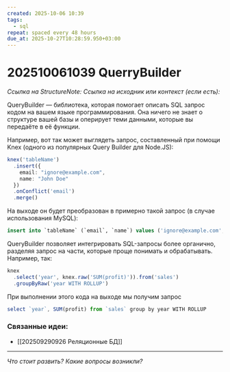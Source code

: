 ```yaml
---
created: 2025-10-06 10:39
tags:
  - sql
repeat: spaced every 48 hours
due_at: 2025-10-27T10:28:59.950+03:00
---
```

# 202510061039 QuerryBuilder

*Ссылка на StructureNote:*
*Ссылка на исходник или контекст (если есть):*

QueryBuilder — библиотека, которая помогает описать SQL запрос кодом на вашем языке программирования. Она ничего не знает о структуре вашей базы и оперирует теми данными, которые вы передаёте в её функции.

Например, вот так может выглядеть запрос, составленный при помощи Knex (одного из популярных Query Builder для Node.JS):

```ts
knex('tableName')
  .insert({
    email: "ignore@example.com",
    name: "John Doe"
  })
  .onConflict('email')
  .merge()
```

На выходе он будет преобразован в примерно такой запрос (в случае использования MySQL):

```sql
insert into `tableName` (`email`, `name`) values ('ignore@example.com', 'John Doe') on duplicate key update `email` = values(`email`), `name` = values(`name`)
```

QueryBuilder позволяет интегрировать SQL-запросы более органично, разделяя запрос на части, которые проще понимать и обрабатывать. Например, так:

```ts
knex
  .select('year', knex.raw('SUM(profit)')).from('sales')
  .groupByRaw('year WITH ROLLUP')
```

При выполнении этого кода на выходе мы получим запрос

```ts
select `year`, SUM(profit) from `sales` group by year WITH ROLLUP
```

### Связанные идеи:

* [[202509290926 Реляционные БД]]

---

*Что стоит развить? Какие вопросы возникли?*
